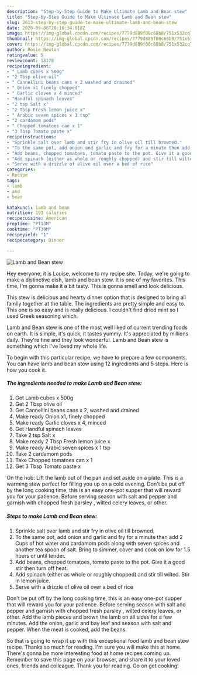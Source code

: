 ```yaml
---
description: "Step-by-Step Guide to Make Ultimate Lamb and Bean stew"
title: "Step-by-Step Guide to Make Ultimate Lamb and Bean stew"
slug: 2613-step-by-step-guide-to-make-ultimate-lamb-and-bean-stew
date: 2020-09-06T20:10:34.018Z
image: https://img-global.cpcdn.com/recipes/7779d889f08c68b8/751x532cq70/lamb-and-bean-stew-recipe-main-photo.jpg
thumbnail: https://img-global.cpcdn.com/recipes/7779d889f08c68b8/751x532cq70/lamb-and-bean-stew-recipe-main-photo.jpg
cover: https://img-global.cpcdn.com/recipes/7779d889f08c68b8/751x532cq70/lamb-and-bean-stew-recipe-main-photo.jpg
author: Rosie Newton
ratingvalue: 5
reviewcount: 18178
recipeingredient:
- " Lamb cubes x 500g"
- "2 Tbsp olive oil"
- " Cannellini beans cans x 2 washed and drained"
- " Onion x1 finely chopped"
- " Garlic cloves x 4 minced"
- "Handful spinach leaves"
- "2 tsp Salt x"
- "2 Tbsp Fresh lemon juice x"
- " Arabic seven spices x 1 tsp"
- "2 cardamom pods"
- " Chopped tomatoes can x 1"
- "3 Tbsp Tomato paste x"
recipeinstructions:
- "Sprinkle salt over lamb and stir fry in olive oil till browned."
- "To the same pot, add onion and garlic and fry for a minute then add 2 Cups of hot water and cardamom pods along with seven spices and another tea spoon of salt. Bring to simmer, cover and cook on low for 1.5 hours or until tender."
- "Add beans, chopped tomatoes, tomato paste to the pot. Give it a good stir then turn off heat."
- "Add spinach (either as whole or roughly chopped) and stir till wilted. Stir in lemon juice."
- "Serve with a drizzle of olive oil over a bed of rice"
categories:
- Recipe
tags:
- lamb
- and
- bean

katakunci: lamb and bean 
nutrition: 193 calories
recipecuisine: American
preptime: "PT13M"
cooktime: "PT39M"
recipeyield: "1"
recipecategory: Dinner

---
```



![Lamb and Bean stew](https://img-global.cpcdn.com/recipes/7779d889f08c68b8/751x532cq70/lamb-and-bean-stew-recipe-main-photo.jpg)

Hey everyone, it is Louise, welcome to my recipe site. Today, we're going to make a distinctive dish, lamb and bean stew. It is one of my favorites. This time, I'm gonna make it a bit tasty. This is gonna smell and look delicious.

This stew is delicious and hearty dinner option that is designed to bring all family together at the table. The ingredients are pretty simple and easy to. This one is so easy and is really delicious. I couldn&#39;t find dried mint so I used Greek seasoning which.

Lamb and Bean stew is one of the most well liked of current trending foods on earth. It is simple, it's quick, it tastes yummy. It's appreciated by millions daily. They're fine and they look wonderful. Lamb and Bean stew is something which I've loved my whole life.


To begin with this particular recipe, we have to prepare a few components. You can have lamb and bean stew using 12 ingredients and 5 steps. Here is how you cook it.

<!--inarticleads1-->

##### The ingredients needed to make Lamb and Bean stew:

1. Get  Lamb cubes x 500g
1. Get 2 Tbsp olive oil
1. Get  Cannellini beans cans x 2, washed and drained
1. Make ready  Onion x1, finely chopped
1. Make ready  Garlic cloves x 4, minced
1. Get Handful spinach leaves
1. Take 2 tsp Salt x
1. Make ready 2 Tbsp Fresh lemon juice x
1. Make ready  Arabic seven spices x 1 tsp
1. Take 2 cardamom pods
1. Take  Chopped tomatoes can x 1
1. Get 3 Tbsp Tomato paste x


On the hob: Lift the lamb out of the pan and set aside on a plate. This is a warming stew perfect for filling you up on a cold evening. Don&#39;t be put off by the long cooking time, this is an easy one-pot supper that will reward you for your patience. Before serving season with salt and pepper and garnish with chopped fresh parsley , wilted celery leaves, or other. 

<!--inarticleads2-->

##### Steps to make Lamb and Bean stew:

1. Sprinkle salt over lamb and stir fry in olive oil till browned.
1. To the same pot, add onion and garlic and fry for a minute then add 2 Cups of hot water and cardamom pods along with seven spices and another tea spoon of salt. Bring to simmer, cover and cook on low for 1.5 hours or until tender.
1. Add beans, chopped tomatoes, tomato paste to the pot. Give it a good stir then turn off heat.
1. Add spinach (either as whole or roughly chopped) and stir till wilted. Stir in lemon juice.
1. Serve with a drizzle of olive oil over a bed of rice


Don&#39;t be put off by the long cooking time, this is an easy one-pot supper that will reward you for your patience. Before serving season with salt and pepper and garnish with chopped fresh parsley , wilted celery leaves, or other. Add the lamb pieces and brown the lamb on all sides for a few minutes. Add the onion, garlic and bay leaf and season with salt and pepper. When the meat is cooked, add the beans. 

So that is going to wrap it up with this exceptional food lamb and bean stew recipe. Thanks so much for reading. I'm sure you will make this at home. There's gonna be more interesting food at home recipes coming up. Remember to save this page on your browser, and share it to your loved ones, friends and colleague. Thank you for reading. Go on get cooking!
